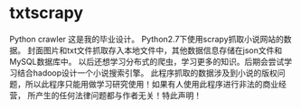 # txtscrapy
Python crawler
这是我的毕业设计。
Python2.7下使用scrapy抓取小说网站的数据。
封面图片和txt文件抓取存入本地文件中，其他数据信息存储在json文件和MySQL数据库中。
以后还想学习分布式的爬虫，学习更多的知识。后期会尝试学习结合hadoop设计一个小说搜索引擎。
此程序抓取的数据涉及到小说的版权问题，所以此程序只能用做学习研究使用！如果有人使用此程序进行非法的商业经营，
所产生的任何法律问题都与作者无关！特此声明！